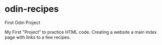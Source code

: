 # odin-recipes
First Odin Project

My First "Project" to practice HTML code. Creating a website a main index page with links to a few recipes.


